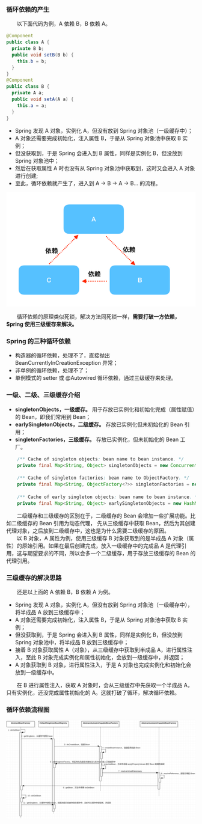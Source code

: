 ### 循环依赖的产生
　　以下面代码为例，A 依赖 B，B 依赖 A。

```java
@Component
public class A {
  private B b;
  public void setB(B b) {
    this.b = b;
  }
}
@Component
public class B {
  private A a;
  public void setA(A a) {
    this.a = a;
  }
}
```

- Spring 发现 A 对象，实例化 A，但没有放到 Spring 对象池（一级缓存中）；
- A 对象还需要完成初始化，注入属性 B，于是从 Spring 对象池中获取 B 实例；
- 但没获取到，于是 Spring 会进入到 B 属性，同样是实例化 B，但没放到 Spring 对象池中；
- 然后在获取属性 A 时也没有从 Spring 对象池中获取到，这时又会进入 A 对象进行创建;
- 至此，循环依赖就产生了，进入到 A -> B -> A -> B... 的流程。

![avatar](photo_1.png)

　　循环依赖的原理类似死锁，解决方法同死锁一样，**需要打破一方依赖，Spring 使用三级缓存来解决。**

### Spring 的三种循环依赖

- 构造器的循环依赖，处理不了，直接抛出 BeanCurrentlylnCreationException 异常；
- 非单例的循环依赖，处理不了；
- 单例模式的 setter 或 @Autowired 循环依赖，通过三级缓存来处理。

### 一级、二级、三级缓存介绍

- **singletonObjects，一级缓存。** 用于存放已实例化和初始化完成（属性赋值）的 Bean，即我们常用到 Bean；
- **earlySingletonObjects，二级缓存。** 存放已实例化但未初始化的 Bean 引用；
- **singletonFactories，三级缓存。** 存放已实例化，但未初始化的 Bean 工厂。

```java
	/** Cache of singleton objects: bean name to bean instance. */
	private final Map<String, Object> singletonObjects = new ConcurrentHashMap<>(256);

	/** Cache of singleton factories: bean name to ObjectFactory. */
	private final Map<String, ObjectFactory<?>> singletonFactories = new HashMap<>(16);

	/** Cache of early singleton objects: bean name to bean instance. */
	private final Map<String, Object> earlySingletonObjects = new HashMap<>(16);
```

　　二级缓存和三级缓存的区别在于，二级缓存的 Bean 会增加一些扩展功能。比如二级缓存的 Bean 引用为动态代理， 先从三级缓存中获取 Bean，然后为其创建代理对象，之后放到二级缓存中，这也是为什么需要二级缓存的原因。<br />
　　以 B 对象，A 属性为例，使用三级缓存 B 对象获取到的是半成品 A 对象（属性）的原始引用。如果在最后创建完成，放入一级缓存中的完成品 A 是代理引用，这与期望要求的不同，所以会多一个二级缓存，用于存放三级缓存的 Bean 的代理引用。

### 三级缓存的解决思路
　　还是以上面的 A 依赖 B，B 依赖 A 为例。

- Spring 发现 A 对象，实例化 A，但没有放到 Spring 对象池（一级缓存中），将半成品 A 放到三级缓存中；
- A 对象还需要完成初始化，注入属性 B，于是从 Spring 对象池中获取 B 实例；
- 但没获取到，于是 Spring 会进入到 B 属性，同样是实例化 B，但没放到 Spring 对象池中，将半成品 B 放到三级缓存中；
- 接着 B 对象获取属性 A（对象），从三级缓存中获取到半成品 A，进行属性注入，至此 B 对象完成实例化和属性初始化，会放到一级缓存中，并返回；
- A 对象获取到 B 对象，进行属性注入，于是 A 对象也完成实例化和初始化会放到一级缓存中。

　　在 B 进行属性注入，获取 A 对象时，会从三级缓存中先获取一个半成品 A，只有实例化，还没完成属性初始化的 A。这就打破了循环，解决循环依赖。

### 循环依赖流程图

![avatar](循环依赖流程图.png)